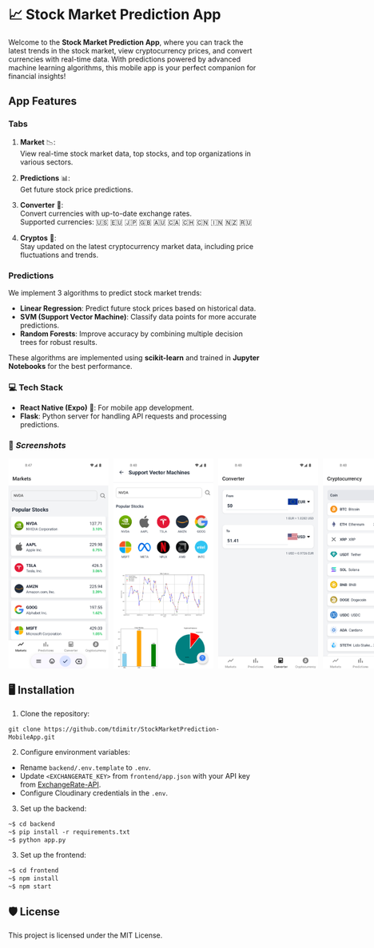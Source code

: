 # 📈 Stock Market Prediction App

Welcome to the **Stock Market Prediction App**, where you can track the latest trends in the stock market, view cryptocurrency prices, and convert currencies with real-time data. With predictions powered by advanced machine learning algorithms, this mobile app is your perfect companion for financial insights!

## App Features

### **Tabs**

1. **Market** 📉:  
   View real-time stock market data, top stocks, and top organizations in various sectors.

2. **Predictions** 📊:  
   Get future stock price predictions.

3. **Converter** 💱:  
   Convert currencies with up-to-date exchange rates.  
   Supported currencies: 🇺🇸 🇪🇺 🇯🇵 🇬🇧 🇦🇺 🇨🇦 🇨🇭 🇨🇳 🇮🇳 🇳🇿 🇷🇺

4. **Cryptos** 💎:  
   Stay updated on the latest cryptocurrency market data, including price fluctuations and trends.

### **Predictions**

We implement 3 algorithms to predict stock market trends:

- **Linear Regression**: Predict future stock prices based on historical data.
- **SVM (Support Vector Machine)**: Classify data points for more accurate predictions.
- **Random Forests**: Improve accuracy by combining multiple decision trees for robust results.

These algorithms are implemented using **scikit-learn** and trained in **Jupyter Notebooks** for the best performance.

### 💻 **Tech Stack**

- **React Native (Expo)** 📱: For mobile app development.
- **Flask**: Python server for handling API requests and processing predictions.

### 📸 **_Screenshots_**

<div style="display: flex; justify-content: space-around; gap: 10px;">
  <img src="https://raw.githubusercontent.com/tdimitr/StockMarketPrediction-MobileApp/master/images/market1.png" width="200" />
  <img src="https://raw.githubusercontent.com/tdimitr/StockMarketPrediction-MobileApp/master/images/prediction4.png" width="200" />
  <img src="https://raw.githubusercontent.com/tdimitr/StockMarketPrediction-MobileApp/master/images/converter2.png" width="200" />
  <img src="https://raw.githubusercontent.com/tdimitr/StockMarketPrediction-MobileApp/master/images/cryptos1.png" width="200" />
</div>

## 🖥️ Installation

1. Clone the repository:

```
git clone https://github.com/tdimitr/StockMarketPrediction-MobileApp.git
```

2. Configure environment variables:

- Rename `backend/.env.template` to `.env`.
- Update `<EXCHANGERATE_KEY>` from `frontend/app.json` with your API key from [ExchangeRate-API](https://www.exchangerate-api.com/).
- Configure Cloudinary credentials in the `.env`.

3. Set up the backend:

```
~$ cd backend
~$ pip install -r requirements.txt
~$ python app.py
```

3. Set up the frontend:

```
~$ cd frontend
~$ npm install
~$ npm start
```

## 🛡️ License

This project is licensed under the MIT License.
